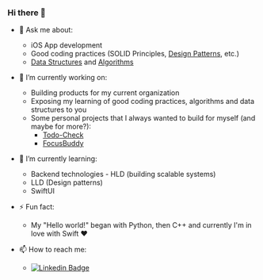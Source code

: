 ### Hi there 👋

- 💬 Ask me about:
  - iOS App development
  - Good coding practices (SOLID Principles, [Design Patterns](https://github.com/2207akash/design-patterns), etc.)
  - [Data Structures](https://github.com/2207akash/data-structures) and [Algorithms](https://github.com/2207akash/algorithms)

- 🔭 I’m currently working on:
  - Building products for my current organization
  - Exposing my learning of good coding practices, algorithms and data structures to you
  - Some personal projects that I always wanted to build for myself (and maybe for more?):
    - [Todo-Check](https://github.com/2207akash/Todo-Check)
    - [FocusBuddy](https://github.com/2207akash/FocusBuddy)
 
- 🌱 I’m currently learning:
  - Backend technologies - HLD (building scalable systems)
  - LLD (Design patterns)
  - SwiftUI
 
- ⚡ Fun fact:
  - My "Hello world!" began with Python, then C++ and currently I'm in love with Swift ❤️

- 📫 How to reach me:
  - [![Linkedin Badge](https://img.shields.io/badge/-Akash-blue?style=flat-square&logo=Linkedin&logoColor=white)](https://www.linkedin.com/in/akash-sen-b4b50b194/)
 
<!--
**2207akash/2207akash** is a ✨ _special_ ✨ repository because its `README.md` (this file) appears on your GitHub profile.

Here are some ideas to get you started:

- 👯 I’m looking to collaborate on ...
- 🤔 I’m looking for help with ...
- 😄 Pronouns: ...
-->
